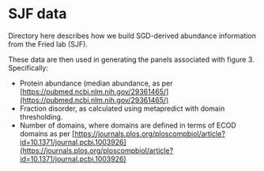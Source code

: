 # SJF data

Directory here describes how we build SGD-derived abundance information from the Fried lab (SJF).

These data are then used in generating the panels associated with figure 3. Specifically:

* Protein abundance (median abundance, as per [https://pubmed.ncbi.nlm.nih.gov/29361465/](https://pubmed.ncbi.nlm.nih.gov/29361465/)
* Fraction disorder, as calculated using metapredict with domain thresholding.
* Number of domains, where domains are defined in terms of ECOD domains as per [https://journals.plos.org/ploscompbiol/article?id=10.1371/journal.pcbi.1003926](https://journals.plos.org/ploscompbiol/article?id=10.1371/journal.pcbi.1003926)

